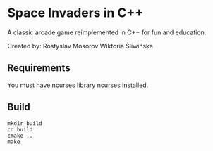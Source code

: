 # Space Invaders in C++

A classic arcade game reimplemented in C++ for fun and education.

Created by:
Rostyslav Mosorov
Wiktoria Śliwińska

## Requirements

You must have ncurses library ncurses installed.

## Build
```
mkdir build
cd build
cmake ..
make
```
